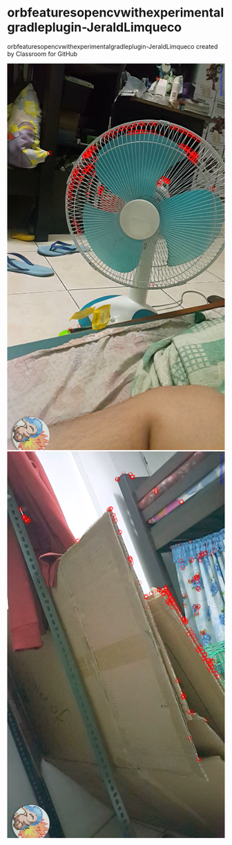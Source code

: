 # orbfeaturesopencvwithexperimentalgradleplugin-JeraldLimqueco
orbfeaturesopencvwithexperimentalgradleplugin-JeraldLimqueco created by Classroom for GitHub

![alt tag](https://github.com/DeLaSalleUniversity-Manila/orbfeaturesopencvwithexperimentalgradleplugin-JeraldLimqueco/blob/master/device-2015-12-08-001045.png)
![alt tag](https://github.com/DeLaSalleUniversity-Manila/orbfeaturesopencvwithexperimentalgradleplugin-JeraldLimqueco/blob/master/device-2015-12-08-001200.png)

